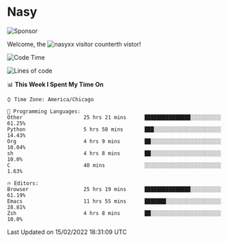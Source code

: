 # Nasy

<!--
<p align="center">
<img height="200" src="https://github-readme-stats.vercel.app/api?username=nasyxx&count_private=true&show_icons=true&theme=dracula&include_all_commits=true"/>
<img height="200" src="https://github-readme-stats.vercel.app/api/top-langs/?username=nasyxx&theme=dracula&hide=html,jupyter+notebook&count_private=true&show_icons=true"/>
</p>

  
----------------
-->

![Sponsor](https://img.shields.io/static/v1.svg?label=Sponsor&message=%E2%9D%A4&logo=GitHub&style=flat&color=pink)
 
Welcome, the ![nasyxx visitor counter](https://count.getloli.com/get/@nasyxx?theme=rule34)th vistor!
 
<!--START_SECTION:waka-->
![Code Time](http://img.shields.io/badge/Code%20Time-1%2C908%20hrs%2050%20mins-blue)

![Lines of code](https://img.shields.io/badge/From%20Hello%20World%20I%27ve%20Written-5%20Million%20lines%20of%20code-blue)

📊 **This Week I Spent My Time On** 

```text
⌚︎ Time Zone: America/Chicago

💬 Programming Languages: 
Other                    25 hrs 21 mins      ███████████████░░░░░░░░░░   61.25% 
Python                   5 hrs 58 mins       ███░░░░░░░░░░░░░░░░░░░░░░   14.43% 
Org                      4 hrs 9 mins        ██░░░░░░░░░░░░░░░░░░░░░░░   10.04% 
sh                       4 hrs 8 mins        ██░░░░░░░░░░░░░░░░░░░░░░░   10.0% 
C                        40 mins             ░░░░░░░░░░░░░░░░░░░░░░░░░   1.63%

🔥 Editors: 
Browser                  25 hrs 19 mins      ███████████████░░░░░░░░░░   61.19% 
Emacs                    11 hrs 55 mins      ███████░░░░░░░░░░░░░░░░░░   28.81% 
Zsh                      4 hrs 8 mins        ██░░░░░░░░░░░░░░░░░░░░░░░   10.0%

```


 Last Updated on 15/02/2022 18:31:09 UTC
<!--END_SECTION:waka-->

<!-- ![visitors](https://visitor-badge.laobi.icu/badge?page_id=nasyxx.nasyxx) -->
